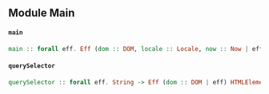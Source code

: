 ## Module Main

#### `main`

``` purescript
main :: forall eff. Eff (dom :: DOM, locale :: Locale, now :: Now | eff) Unit
```

#### `querySelector`

``` purescript
querySelector :: forall eff. String -> Eff (dom :: DOM | eff) HTMLElement
```


